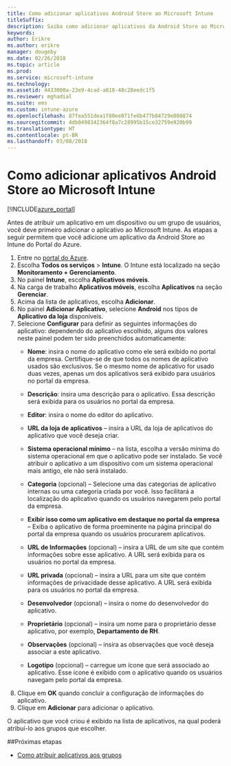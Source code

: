 ```yaml
---
title: Como adicionar aplicativos Android Store ao Microsoft Intune
titleSuffix: 
description: Saiba como adicionar aplicativos da Android Store ao Microsoft Intune.
keywords: 
author: Erikre
ms.author: erikre
manager: dougeby
ms.date: 02/26/2018
ms.topic: article
ms.prod: 
ms.service: microsoft-intune
ms.technology: 
ms.assetid: 4433000a-23e9-4cad-a818-48c28eedc1f5
ms.reviewer: mghadial
ms.suite: ems
ms.custom: intune-azure
ms.openlocfilehash: 87fea551dea1f80ee071fe6b477b84729e000874
ms.sourcegitcommit: 4db0498342364f8a7c28995b15ce32759e920b99
ms.translationtype: HT
ms.contentlocale: pt-BR
ms.lasthandoff: 03/08/2018
---
```

# <a name="how-to-add-android-store-apps-to-microsoft-intune"></a>Como adicionar aplicativos Android Store ao Microsoft Intune

[!INCLUDE[azure_portal](./includes/azure_portal.md)]

Antes de atribuir um aplicativo em um dispositivo ou um grupo de usuários, você deve primeiro adicionar o aplicativo ao Microsoft Intune. As etapas a seguir permitem que você adicione um aplicativo da Android Store ao Intune do Portal do Azure.

1. Entre no [portal do Azure](https://portal.azure.com).
2. Escolha **Todos os serviços** > **Intune**. O Intune está localizado na seção **Monitoramento + Gerenciamento**.
3. No painel **Intune**, escolha **Aplicativos móveis**.
4. Na carga de trabalho **Aplicativos móveis**, escolha **Aplicativos** na seção **Gerenciar**.
5. Acima da lista de aplicativos, escolha **Adicionar**.
6. No painel **Adicionar Aplicativo**, selecione **Android** nos tipos de **Aplicativo da loja** disponíveis.
7. Selecione **Configurar** para definir as seguintes informações do aplicativo: dependendo do aplicativo escolhido, alguns dos valores neste painel podem ter sido preenchidos automaticamente:
    - **Nome**: insira o nome do aplicativo como ele será exibido no portal da empresa. Certifique-se de que todos os nomes de aplicativo usados são exclusivos. Se o mesmo nome de aplicativo for usado duas vezes, apenas um dos aplicativos será exibido para usuários no portal da empresa.
    - **Descrição**: insira uma descrição para o aplicativo. Essa descrição será exibida para os usuários no portal da empresa.
    - **Editor**: insira o nome do editor do aplicativo.
    - **URL da loja de aplicativos** – insira a URL da loja de aplicativos do aplicativo que você deseja criar.
    - **Sistema operacional mínimo** – na lista, escolha a versão mínima do sistema operacional em que o aplicativo pode ser instalado. Se você atribuir o aplicativo a um dispositivo com um sistema operacional mais antigo, ele não será instalado.
    - **Categoria** (opcional) – Selecione uma das categorias de aplicativo internas ou uma categoria criada por você. Isso facilitará a localização do aplicativo quando os usuários navegarem pelo portal da empresa.

    - **Exibir isso como um aplicativo em destaque no portal da empresa** – Exiba o aplicativo de forma proeminente na página principal do portal da empresa quando os usuários procurarem aplicativos.
    - **URL de Informações** (opcional) – insira a URL de um site que contém informações sobre esse aplicativo. A URL será exibida para os usuários no portal da empresa.
    - **URL privada** (opcional) – insira a URL para um site que contém informações de privacidade desse aplicativo. A URL será exibida para os usuários no portal da empresa.
    - **Desenvolvedor** (opcional) – insira o nome do desenvolvedor do aplicativo.
    - **Proprietário** (opcional) – insira um nome para o proprietário desse aplicativo, por exemplo, **Departamento de RH**.
    - **Observações** (opcional) – insira as observações que você deseja associar a este aplicativo.
    - **Logotipo** (opcional) – carregue um ícone que será associado ao aplicativo. Esse ícone é exibido com o aplicativo quando os usuários navegam pelo portal da empresa.
8. Clique em **OK** quando concluir a configuração de informações do aplicativo.
9. Clique em **Adicionar** para adicionar o aplicativo.

O aplicativo que você criou é exibido na lista de aplicativos, na qual poderá atribuí-lo aos grupos que escolher. 

##<a name="next-steps"></a>Próximas etapas

- [Como atribuir aplicativos aos grupos](apps-deploy.md)